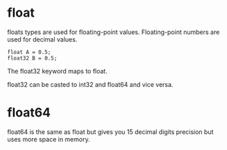 # float

floats types are used for floating-point values. Floating-point numbers are used for decimal values.


```
float A = 0.5;
float32 B = 0.5;
```

The float32 keyword maps to float.

float32 can be casted to int32 and float64 and vice versa.

# float64

float64 is the same as float but gives you 15 decimal digits precision but uses more space in memory.


